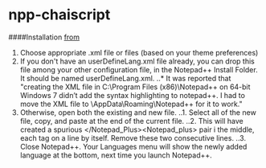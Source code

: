 # npp-chaiscript


####Installation [from](http://docs.notepad-plus-plus.org/index.php/User_Defined_Language_Files)
1. Choose appropriate .xml file or files (based on your theme preferences)
2. If you don't have an userDefineLang.xml file already, you can drop this file among your other configuration file, in the Notepad++ Install Folder. It should be named userDefineLang.xml.
..* It was reported that "creating the XML file in C:\Program Files (x86)\Notepad++ on 64-bit Windows 7 didn’t add the syntax highlighting to notepad++. I had to move the XML file to <user>\AppData\Roaming\Notepad++ for it to work."
3. Otherwise, open both the existing and new file.
..1. Select all of the new file, copy, and paste at the end of the current file.
..2. This will have created a spurious </Notepad_Plus><Notepad_plus> pair i the middle, each tag on a line by itself. Remove these two consecutive lines.
..3. Close Notepad++.
Your Languages menu will show the newly added language at the bottom, next time you launch Notepad++.